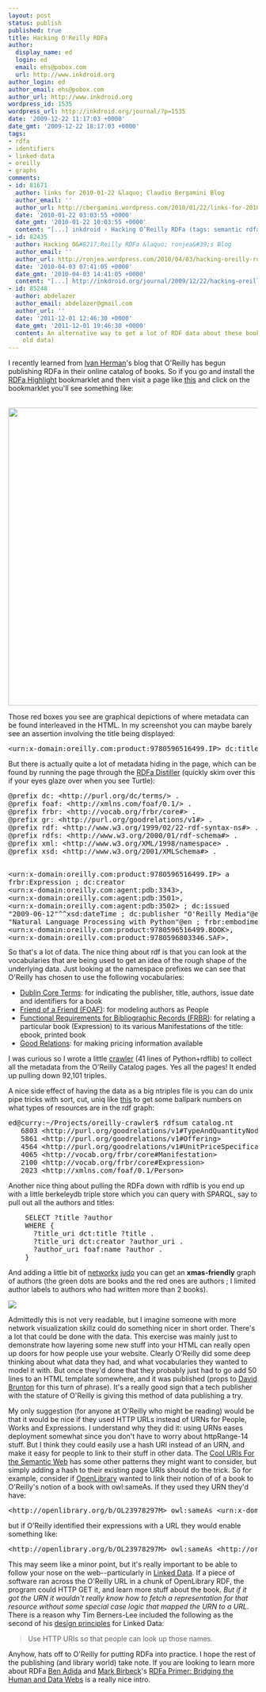 ```yaml
---
layout: post
status: publish
published: true
title: Hacking O'Reilly RDFa
author:
  display_name: ed
  login: ed
  email: ehs@pobox.com
  url: http://www.inkdroid.org
author_login: ed
author_email: ehs@pobox.com
author_url: http://www.inkdroid.org
wordpress_id: 1535
wordpress_url: http://inkdroid.org/journal/?p=1535
date: '2009-12-22 11:17:03 +0000'
date_gmt: '2009-12-22 18:17:03 +0000'
tags:
- rdfa
- identifiers
- linked-data
- oreilly
- graphs
comments:
- id: 81671
  author: links for 2010-01-22 &laquo; Claudio Bergamini Blog
  author_email: ''
  author_url: http://cbergamini.wordpress.com/2010/01/22/links-for-2010-01-22/
  date: '2010-01-22 03:03:55 +0000'
  date_gmt: '2010-01-22 10:03:55 +0000'
  content: "[...] inkdroid › Hacking O’Reilly RDFa (tags: semantic rdfa) [...]"
- id: 82435
  author: Hacking O&#8217;Reilly RDFa &laquo; ronjea&#39;s Blog
  author_email: ''
  author_url: http://ronjea.wordpress.com/2010/04/03/hacking-oreilly-rdfa/
  date: '2010-04-03 07:41:05 +0000'
  date_gmt: '2010-04-03 14:41:05 +0000'
  content: "[...] http://inkdroid.org/journal/2009/12/22/hacking-oreilly-rdfa/ [...]"
- id: 85248
  author: abdelazer
  author_email: abdelazer@gmail.com
  author_url: ''
  date: '2011-12-01 12:46:30 +0000'
  date_gmt: '2011-12-01 19:46:30 +0000'
  content: An alternative way to get a lot of RDF data about these books is http://labs.oreilly.com/opmi.html  (maybe
    old data)
---
```


<p>I recently learned from <a href="http://ivan-herman.name/2009/12/12/rdfa-usage-spreading…/">Ivan Herman</a>'s blog that O'Reilly has begun publishing RDFa in their online catalog of books. So if you go and install the <a href="http://www.w3.org/2001/sw/BestPractices/HTML/rdfa-bookmarklet/">RDFa Highlight</a> bookmarklet and then visit a page like <a href="http://oreilly.com/catalog/9780596516499/">this</a> and click on the bookmarklet you'll see something like:</p>
<p><a href="http://oreilly.com/catalog/9780596516499/"><br />
<img src="http://inkdroid.org/images/oreilly-rdfa.png" style="width: 600px;"/><br />
</a></p>
<p>Those red boxes you see are graphical depictions of where metadata can be found interleaved in the HTML. In my screenshot you can maybe barely see an assertion involving the title being displayed:</p>
<pre>
&lt;urn:x-domain:oreilly.com:product:9780596516499.IP&gt; dc:title "Natural Language Processing with Python"
</pre>
<p>But there is actually quite a lot of metadata hiding in the page, which can be found by running the page through the <a href="http://www.w3.org/2007/08/pyRdfa">RDFa Distiller</a> (quickly skim over this if your eyes glaze over when you see Turtle):</p>
<pre style="height: 300px;">
@prefix dc: &lt;http://purl.org/dc/terms/&gt; .
@prefix foaf: &lt;http://xmlns.com/foaf/0.1/&gt; .
@prefix frbr: &lt;http://vocab.org/frbr/core#&gt; .
@prefix gr: &lt;http://purl.org/goodrelations/v1#&gt; .
@prefix rdf: &lt;http://www.w3.org/1999/02/22-rdf-syntax-ns#&gt; .
@prefix rdfs: &lt;http://www.w3.org/2000/01/rdf-schema#&gt; .
@prefix xml: &lt;http://www.w3.org/XML/1998/namespace&gt; .
@prefix xsd: &lt;http://www.w3.org/2001/XMLSchema#&gt; .

&lt;urn:x-domain:oreilly.com:product:9780596516499.IP&gt; a frbr:Expression ;
     dc:creator &lt;urn:x-domain:oreilly.com:agent:pdb:3343&gt;, &lt;urn:x-domain:oreilly.com:agent:pdb:3501&gt;, &lt;urn:x-domain:oreilly.com:agent:pdb:3502&gt; ;
     dc:issued "2009-06-12"^^xsd:dateTime ;
     dc:publisher "O'Reilly Media"@en ;
     dc:title "Natural Language Processing with Python"@en ;
     frbr:embodiment &lt;urn:x-domain:oreilly.com:product:9780596516499.BOOK&gt;, &lt;urn:x-domain:oreilly.com:product:9780596803346.SAF&gt;, &lt;urn:x-domain:oreilly.com:product:9780596803391.EBOOK&gt; . 

&lt;http://customer.wileyeurope.com/CGI-BIN/lansaweb?procfun+shopcart+shcfn01+funcparms+parmisbn(a0130):9780596516499+parmqty(p0050):1+parmurl(l0560):http://oreilly.com/store/&gt; a gr:Offering ;
     gr:includesObject
         [ a gr:TypeAndQuantityNode ;
             gr:ammountOfThisGood "1"^^xsd:float ;
             gr:hasPriceSpecification
                 [ a gr:UnitPriceSpecification ;
                     gr:hasCurrency "GBP"@en ;
                     gr:hasCurrencyValue "34.50"^^xsd:float
                 ] ;
             gr:typeOfGood &lt;urn:x-domain:oreilly.com:product:9780596516499.BOOK&gt;
         ] . 

&lt;http://my.safaribooksonline.com/9780596803346&gt; a gr:Offering ;
     gr:includesObject
         [ a gr:TypeAndQuantityNode ;
             gr:ammountOfThisGood "1"^^xsd:float ;
             gr:typeOfGood &lt;urn:x-domain:oreilly.com:product:9780596803346.SAF&gt;
         ] . 

&lt;https://epoch.oreilly.com/shop/cart.orm?p=BUNDLE&prod=9780596516499.BOOK&prod=9780596803391.EBOOK&bundle=1&retUrl=http%3A%252F%252Foreilly.com%252Fstore%252F&gt; a gr:Offering ;
     gr:includesObject
         [ a gr:TypeAndQuantityNode ;
             gr:ammountOfThisGood "1"^^xsd:float ;
             gr:includesObject
                 [ a gr:TypeAndQuantityNode ;
                     gr:ammountOfThisGood "1"^^xsd:float ;
                     gr:hasPriceSpecification
                         [ a gr:UnitPriceSpecification ;
                             gr:hasCurrency "None"@en ;
                             gr:hasCurrencyValue "49.49"^^xsd:float
                         ] ;
                     gr:typeOfGood &lt;urn:x-domain:oreilly.com:product:9780596803391.EBOOK&gt;
                 ] ;
             gr:typeOfGood &lt;urn:x-domain:oreilly.com:product:9780596516499.BOOK&gt;
         ] . 

&lt;https://epoch.oreilly.com/shop/cart.orm?prod=9780596516499.BOOK&gt; a gr:Offering ;
     gr:includesObject
         [ a gr:TypeAndQuantityNode ;
             gr:ammountOfThisGood "1"^^xsd:float ;
             gr:hasPriceSpecification
                 [ a gr:UnitPriceSpecification ;
                     gr:hasCurrency "USD"@en ;
                     gr:hasCurrencyValue "44.99"^^xsd:float
                 ] ;
             gr:typeOfGood &lt;urn:x-domain:oreilly.com:product:9780596516499.BOOK&gt;
         ] . 

&lt;https://epoch.oreilly.com/shop/cart.orm?prod=9780596803391.EBOOK&gt; a gr:Offering ;
     gr:includesObject
         [ a gr:TypeAndQuantityNode ;
             gr:ammountOfThisGood "1"^^xsd:float ;
             gr:hasPriceSpecification
                 [ a gr:UnitPriceSpecification ;
                     gr:hasCurrency "USD"@en ;
                     gr:hasCurrencyValue "35.99"^^xsd:float
                 ] ;
             gr:typeOfGood &lt;urn:x-domain:oreilly.com:product:9780596803391.EBOOK&gt;
         ] . 

&lt;urn:x-domain:oreilly.com:agent:pdb:3343&gt; a foaf:Person ;
     foaf:homepage &lt;http://www.oreillynet.com/pub/au/3614&gt; ;
     foaf:name "Steven Bird"@en . 

&lt;urn:x-domain:oreilly.com:agent:pdb:3501&gt; a foaf:Person ;
     foaf:homepage &lt;http://www.oreillynet.com/pub/au/3615&gt; ;
     foaf:name "Ewan Klein"@en . 

&lt;urn:x-domain:oreilly.com:agent:pdb:3502&gt; a foaf:Person ;
     foaf:homepage &lt;http://www.oreillynet.com/pub/au/3616&gt; ;
     foaf:name "Edward Loper"@en . 

&lt;urn:x-domain:oreilly.com:product:9780596803346.SAF&gt; a frbr:Manifestation ;
     dc:type &lt;http://purl.oreilly.com/product-types/SAF&gt; . 

&lt;urn:x-domain:oreilly.com:product:9780596803391.EBOOK&gt; a frbr:Manifestation ;
     dc:identifier &lt;urn:isbn:9780596803391&gt; ;
     dc:issued "2009-06-12"^^xsd:dateTime ;
     dc:type &lt;http://purl.oreilly.com/product-types/EBOOK&gt; . 

&lt;urn:x-domain:oreilly.com:product:9780596516499.BOOK&gt; a frbr:Manifestation ;
     dc:extent """512"""@en ;
     dc:identifier &lt;urn:isbn:9780596516499&gt; ;
     dc:issued "2009-06-19"^^xsd:dateTime ;
     dc:type &lt;http://purl.oreilly.com/product-types/BOOK&gt; . 
</pre>
<p>So that's a lot of data. The nice thing about rdf is that you can look at the vocabularies that are being used to get an idea of the rough shape of the underlying data. Just looking at the namespace prefixes we can see that O'Reilly has chosen to use the following vocabularies:</p>
<ul>
<li><a href="http://dublincore.org/documents/dcmi-terms/">Dublin Core Terms</a>: for indicating the publisher, title, authors, issue date and identifiers for a book</li>
<li><a href="http://xmlns.com/foaf/spec/">Friend of a Friend (FOAF)</a>: for modeling authors as People</li>
<li><a href="http://vocab.org/frbr/core.html">Functional Requirements for Bibliographic Records (FRBR)</a>: for relating a particular book (Expression) to its various Manifestations of the title: ebook, printed book</li>
<li><a href="http://www.heppnetz.de/projects/goodrelations/">Good Relations</a>: for making pricing information available</li>
</ul>
<p>I was curious so I wrote a little <a href="https://gist.github.com/edsu/6214240">crawler</a> (41 lines of Python+rdflib) to collect all the metadata from the O'Reilly Catalog pages. Yes all the pages! It ended up pulling down 92,101 triples.</p>
<p>A nice side effect of having the data as a big ntriples file is you can do unix pipe tricks with sort, cut, uniq like <a href="https://gist.github.com/edsu/6214277">this</a> to get some ballpark numbers on what types of resources are in the rdf graph:</p>
<pre>
ed@curry:~/Projects/oreilly-crawler$ rdfsum catalog.nt
   6803 &lt;http://purl.org/goodrelations/v1#TypeAndQuantityNode&gt;
   5861 &lt;http://purl.org/goodrelations/v1#Offering&gt;
   4564 &lt;http://purl.org/goodrelations/v1#UnitPriceSpecification&gt;
   4065 &lt;http://vocab.org/frbr/core#Manifestation&gt;
   2100 &lt;http://vocab.org/frbr/core#Expression&gt;
   2023 &lt;http://xmlns.com/foaf/0.1/Person&gt;
</pre>
<p>Another nice thing about pulling the RDFa down with rdflib is you end up with a little berkeleydb triple store which you can query with SPARQL, say to pull out all the authors and titles:</p>
<pre>
    SELECT ?title ?author
    WHERE { 
      ?title_uri dct:title ?title .
      ?title_uri dct:creator ?author_uri .
      ?author_uri foaf:name ?author .
    }
</pre>
<p>And adding a little bit of <a href="http://networkx.lanl.gov/">networkx</a> <a href="https://gist.github.com/edsu/6214349">judo</a> you can get an <strong>xmas-friendly</strong> graph of authors (the green dots are books and the red ones are authors ; I limited author labels to authors who had written more than 2 books).</p>
<p><a href="http://inkdroid.org/images/oreilly-authorship.png"><img src="http://inkdroid.org/images/oreilly-authorship.png" /></a></p>
<p>Admittedly this is not very readable, but I imagine someone with more network visualization skillz could do something nicer in short order. There's a lot that could be done with the data. This exercise was mainly just to demonstrate how layering some new stuff into your HTML can really open up doors for how people use your website. Clearly O'Reilly did some deep thinking about what data they had, and what vocabularies they wanted to model it with. But once they'd done that they probably just had to go add 50 lines to an HTML template somewhere, and it was published (props to <a href="http://davidbrunton.com">David Brunton</a> for this turn of phrase). It's a really good sign that a tech publisher with the stature of O'Reilly is giving this method of data publishing a try.</p>
<p>My only suggestion (for anyone at O'Reilly who might be reading) would be that it would be nice if they used HTTP URLs instead of URNs for People, Works and Expressions. I understand why they did it: using URNs eases deployment somewhat since you don't have to worry about httpRange-14 stuff. But I think they could easily use a hash URI instead of an URN, and make it easy for people to link to their stuff in other data. The <a href="http://www.w3.org/TR/cooluris/">Cool URIs For the Semantic Web</a> has some other patterns they might want to consider, but simply adding a hash to their existing page URIs should do the trick. So for example, consider if <a href="http://openlibrary.org">OpenLibrary</a> wanted to link their notion of of a book to O'Reilly's notion of a book with owl:sameAs. If they used they URN they'd have:</p>
<pre>
&lt;http://openlibrary.org/b/OL23978297M&gt; owl:sameAs &lt;urn:x-domain:oreilly.com:product:9780596516499.IP&gt; .
</pre>
<p>but if O'Reilly identified their expressions with a URL they would enable something like:</p>
<pre>
&lt;http://openlibrary.org/b/OL23978297M&gt; owl:sameAs &lt;http://oreilly.com/catalog/9780596516499#expression&gt; .
</pre>
<p>This may seem like a minor point, but it's really important to be able to follow your nose on the web--particularly in <a href="http://linkeddata.org">Linked Data</a>. If a piece of software ran across the O'Reilly URL in a chunk of OpenLibrary RDF, the program could HTTP GET it, and learn more stuff about the book. <em>But if it got the URN it wouldn't really know how to fetch a representation for that resource without some special case logic that mapped the URN to a URL</em>. There is a reason why Tim Berners-Lee included the following as the second of his <a href="http://www.w3.org/DesignIssues/LinkedData.html">design principles</a> for Linked Data:</p>
<blockquote><p>
Use HTTP URIs so that people can look up those names.
</p></blockquote>
<p>Anyhow, hats off to O'Reilly for putting RDFa into practice. I hope the rest of the publishing (and library world) take note. If you are looking to learn more about RDFa <a href="http://adida.net/">Ben Adida</a> and <a href="http://web.archive.org/web/20111121115551/http://webbackplane.com/mark-birbeck/">Mark Birbeck</a>'s <a href="http://www.w3.org/TR/xhtml-rdfa-primer/">RDFa Primer: Bridging the Human and Data Webs</a> is a really nice intro.</p>
